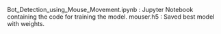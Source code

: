 Bot_Detection_using_Mouse_Movement.ipynb : Jupyter Notebook containing the code for training the model.
mouser.h5 : Saved best model with weights.
